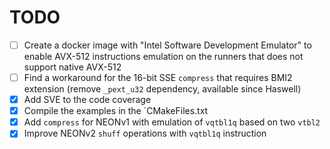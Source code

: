 # TODO

- [ ] Create a docker image with "Intel Software Development Emulator" to enable 
      AVX-512 instructions emulation on the runners that does not support
      native AVX-512
- [ ] Find a workaround for the 16-bit SSE `compress` that requires BMI2 
      extension (remove `_pext_u32` dependency, available since Haswell)
- [x] Add SVE to the code coverage
- [x] Compile the examples in the `CMakeFiles.txt
- [x] Add `compress` for NEONv1 with emulation of `vqtbl1q` based on two `vtbl2`
- [x] Improve NEONv2 `shuff` operations with `vqtbl1q` instruction